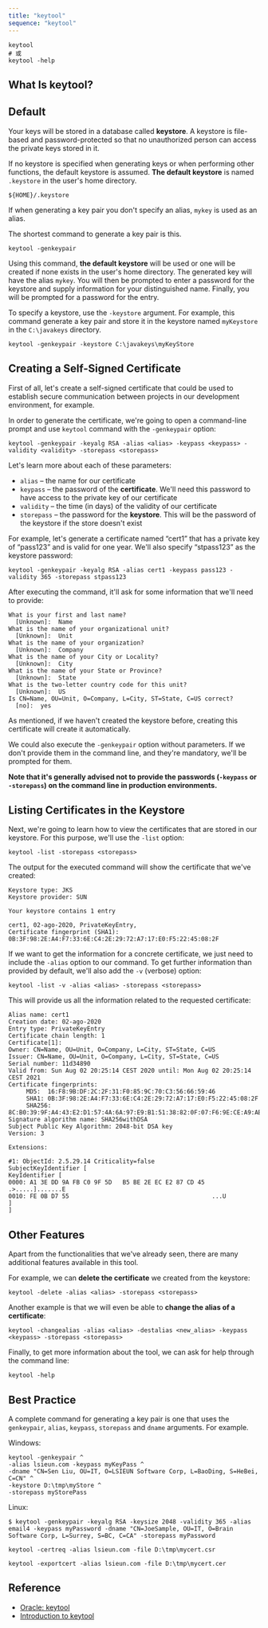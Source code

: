 ```yaml
---
title: "keytool"
sequence: "keytool"
---
```


```text
keytool
# 或
keytool -help
```

## What Is keytool?


## Default

Your keys will be stored in a database called **keystore**.
A keystore is file-based and password-protected
so that no unauthorized person can access the private keys stored in it.

If no keystore is specified when generating keys or when performing other functions,
the default keystore is assumed.
**The default keystore** is named `.keystore` in the user's home directory.

```text
${HOME}/.keystore
```

If when generating a key pair you don't specify an alias, `mykey` is used as an alias.

The shortest command to generate a key pair is this.

```text
keytool -genkeypair
```

Using this command, **the default keystore** will be used or
one will be created if none exists in the user's home directory.
The generated key will have the alias `mykey`.
You will then be prompted to enter a password for the keystore and
supply information for your distinguished name.
Finally, you will be prompted for a password for the entry.

To specify a keystore, use the `-keystore` argument.
For example, this command generate a key pair and store it in the keystore named
`myKeystore` in the `C:\javakeys` directory.

```text
keytool -genkeypair -keystore C:\javakeys\myKeyStore
```

## Creating a Self-Signed Certificate

First of all, let's create a self-signed certificate
that could be used to establish secure communication between projects in our development environment, for example.

In order to generate the certificate,
we're going to open a command-line prompt and use `keytool` command with the `-genkeypair` option:

```text
keytool -genkeypair -keyalg RSA -alias <alias> -keypass <keypass> -validity <validity> -storepass <storepass>
```

Let's learn more about each of these parameters:

- `alias` – the name for our certificate
- `keypass` – the password of the **certificate**.
  We'll need this password to have access to the private key of our certificate
- `validity` – the time (in days) of the validity of our certificate
- `storepass` – the password for the **keystore**.
  This will be the password of the keystore if the store doesn't exist

For example, let's generate a certificate named “cert1” that has a private key of “pass123” and is valid for one year.
We'll also specify “stpass123” as the keystore password:

```text
keytool -genkeypair -keyalg RSA -alias cert1 -keypass pass123 -validity 365 -storepass stpass123
```

After executing the command, it'll ask for some information that we'll need to provide:

```text
What is your first and last name?
  [Unknown]:  Name
What is the name of your organizational unit?
  [Unknown]:  Unit
What is the name of your organization?
  [Unknown]:  Company
What is the name of your City or Locality?
  [Unknown]:  City
What is the name of your State or Province?
  [Unknown]:  State
What is the two-letter country code for this unit?
  [Unknown]:  US
Is CN=Name, OU=Unit, O=Company, L=City, ST=State, C=US correct?
  [no]:  yes
```

As mentioned, if we haven't created the keystore before, creating this certificate will create it automatically.

We could also execute the `-genkeypair` option without parameters.
If we don't provide them in the command line, and they're mandatory, we'll be prompted for them.

**Note that it's generally advised not to provide the passwords (`-keypass` or `-storepass`)
on the command line in production environments.**

## Listing Certificates in the Keystore

Next, we're going to learn how to view the certificates that are stored in our keystore.
For this purpose, we'll use the `-list` option:

```text
keytool -list -storepass <storepass>
```

The output for the executed command will show the certificate that we've created:

```text
Keystore type: JKS
Keystore provider: SUN

Your keystore contains 1 entry

cert1, 02-ago-2020, PrivateKeyEntry, 
Certificate fingerprint (SHA1): 0B:3F:98:2E:A4:F7:33:6E:C4:2E:29:72:A7:17:E0:F5:22:45:08:2F
```

If we want to get the information for a concrete certificate,
we just need to include the `-alias` option to our command.
To get further information than provided by default, we'll also add the `-v` (verbose) option:

```text
keytool -list -v -alias <alias> -storepass <storepass>
```

This will provide us all the information related to the requested certificate:

```text
Alias name: cert1
Creation date: 02-ago-2020
Entry type: PrivateKeyEntry
Certificate chain length: 1
Certificate[1]:
Owner: CN=Name, OU=Unit, O=Company, L=City, ST=State, C=US
Issuer: CN=Name, OU=Unit, O=Company, L=City, ST=State, C=US
Serial number: 11d34890
Valid from: Sun Aug 02 20:25:14 CEST 2020 until: Mon Aug 02 20:25:14 CEST 2021
Certificate fingerprints:
	 MD5:  16:F8:9B:DF:2C:2F:31:F0:85:9C:70:C3:56:66:59:46
	 SHA1: 0B:3F:98:2E:A4:F7:33:6E:C4:2E:29:72:A7:17:E0:F5:22:45:08:2F
	 SHA256: 8C:B0:39:9F:A4:43:E2:D1:57:4A:6A:97:E9:B1:51:38:82:0F:07:F6:9E:CE:A9:AB:2E:92:52:7A:7E:98:2D:CA
Signature algorithm name: SHA256withDSA
Subject Public Key Algorithm: 2048-bit DSA key
Version: 3

Extensions: 

#1: ObjectId: 2.5.29.14 Criticality=false
SubjectKeyIdentifier [
KeyIdentifier [
0000: A1 3E DD 9A FB C0 9F 5D   B5 BE 2E EC E2 87 CD 45  .>.....].......E
0010: FE 0B D7 55                                        ...U
]
]
```

## Other Features

Apart from the functionalities that we've already seen,
there are many additional features available in this tool.

For example, we can **delete the certificate** we created from the keystore:

```text
keytool -delete -alias <alias> -storepass <storepass>
```

Another example is that we will even be able to **change the alias of a certificate**:

```text
keytool -changealias -alias <alias> -destalias <new_alias> -keypass <keypass> -storepass <storepass>
```

Finally, to get more information about the tool, we can ask for help through the command line:

```text
keytool -help
```

## Best Practice

A complete command for generating a key pair is one
that uses the `genkeypair`, `alias`, `keypass`, `storepass` and `dname` arguments.
For example.

Windows:

```text
keytool -genkeypair ^
-alias lsieun.com -keypass myKeyPass ^
-dname "CN=Sen Liu, OU=IT, O=LSIEUN Software Corp, L=BaoDing, S=HeBei, C=CN" ^ 
-keystore D:\tmp\myStore ^
-storepass myStorePass
```

Linux:

```text
$ keytool -genkeypair -keyalg RSA -keysize 2048 -validity 365 -alias email4 -keypass myPassword -dname "CN=JoeSample, OU=IT, O=Brain Software Corp, L=Surrey, S=BC, C=CA" -storepass myPassword
```

```text
keytool -certreq -alias lsieun.com -file D:\tmp\mycert.csr
```

```text
keytool -exportcert -alias lsieun.com -file D:\tmp\mycert.cer
```

## Reference

- [Oracle: keytool](https://docs.oracle.com/en/java/javase/11/tools/keytool.html)
- [Introduction to keytool](https://www.baeldung.com/keytool-intro)
